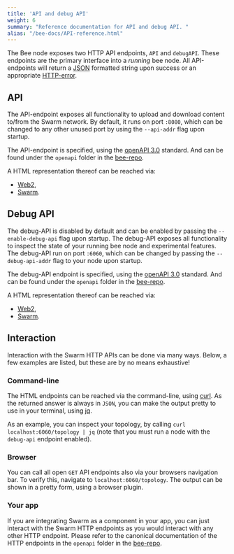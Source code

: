 ```yaml
---
title: 'API and debug API'
weight: 6
summary: "Reference documentation for API and debug API. "
alias: "/bee-docs/API-reference.html"
---
```


The Bee node exposes two HTTP API endpoints, `API` and `debugAPI`. These endpoints are the primary interface into a *running* bee node. All API-endpoints will return a [JSON](https://www.json.org/json-en.html) formatted string upon success or an appropriate [HTTP-error](https://developer.mozilla.org/en-US/docs/Web/HTTP/Status).

## API
The API-endpoint exposes all functionality to upload and download content to/from the Swarm network. By default, it runs on port `:8080`, which can be changed to any other unused port by using the `--api-addr` flag upon startup.

The API-endpoint is specified, using the [openAPI 3.0](https://github.com/OAI/OpenAPI-Specification/blob/master/versions/3.0.0.md) standard. And can be found under the `openapi` folder in the [bee-repo](https://github.com/ethersphere/bee).

A HTML representation thereof can be reached via:

- [Web2](/bee-docs/API/index.html),
- [Swarm](https://gateway.ethswarm.org/files/703b0b22760556dc4a8526a100b09541f3e4bb1c517a1b21e67feb0dce8a294f).

## Debug API
The debug-API is disabled by default and can be enabled by passing the `--enable-debug-api` flag upon startup. The debug-API exposes all functionality to inspect the state of your running bee node and experimental features. The debug-API run on port `:6060`, which can be changed by passing the `--debug-api-addr` flag to your node upon startup.

The debug-API endpoint is specified, using the [openAPI 3.0](https://github.com/OAI/OpenAPI-Specification/blob/master/versions/3.0.0.md) standard. And can be found under the `openapi` folder in the [bee-repo](https://github.com/ethersphere/bee).

A HTML representation thereof can be reached via:

- [Web2](/bee-docs/debugAPI/index.html),
- [Swarm](https://gateway.ethswarm.org/files/df08ab860a6d0f0ee5597d4eee97ca8315c918112f78a265761ec45856333bbd).

## Interaction
Interaction with the Swarm HTTP APIs can be done via many ways. Below, a few examples are listed, but these are by no means exhaustive!

### Command-line
The HTML endpoints can be reached via the command-line, using [curl](https://curl.haxx.se/). As the returned answer is always in `JSON`, you can make the output pretty to use in your terminal, using [jq](https://stedolan.github.io/jq/).

As an example, you can inspect your topology, by calling `curl localhost:6060/topology | jq` (note that you must run a node with the `debug-api` endpoint enabled).

### Browser
You can call all open `GET` API endpoints also via your browsers navigation bar. To verify this, navigate to `localhost:6060/topology`. The output can be shown in a pretty form, using a browser plugin.

### Your app
If you are integrating Swarm as a component in your app, you can just interact with the Swarm HTTP endpoints as you would interact with any other HTTP endpoint. Please refer to the canonical documentation of the HTTP endpoints in the `openapi` folder in the [bee-repo](https://github.com/ethersphere/bee).
